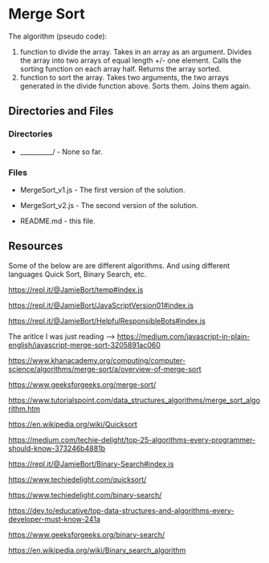 # Merge Sort

The algorithm (pseudo code):
1. function to divide the array.
Takes in an array as an argument.
Divides the array into two arrays of equal length +/- one element.
Calls the sorting function on each array half. 
Returns the array sorted.
2. function to sort the array.
Takes two arguments, the two arrays generated in the divide function above.
Sorts them.
Joins them again.



## Directories and Files

### Directories

* __________/ - None so far.

### Files

* MergeSort_v1.js - The first version of the solution.

* MergeSort_v2.js - The second version of the solution.

* README.md - this file.



## Resources
Some of the below are are different algorithms. And using different languages Quick Sort, Binary Search, etc.

https://repl.it/@JamieBort/temp#index.js

https://repl.it/@JamieBort/JavaScriptVersion01#index.js

https://repl.it/@JamieBort/HelpfulResponsibleBots#index.js

The aritlce I was just reading --> https://medium.com/javascript-in-plain-english/javascript-merge-sort-3205891ac060

https://www.khanacademy.org/computing/computer-science/algorithms/merge-sort/a/overview-of-merge-sort

https://www.geeksforgeeks.org/merge-sort/

https://www.tutorialspoint.com/data_structures_algorithms/merge_sort_algorithm.htm

https://en.wikipedia.org/wiki/Quicksort

https://medium.com/techie-delight/top-25-algorithms-every-programmer-should-know-373246b4881b

https://repl.it/@JamieBort/Binary-Search#index.js

https://www.techiedelight.com/quicksort/

https://www.techiedelight.com/binary-search/

https://dev.to/educative/top-data-structures-and-algorithms-every-developer-must-know-241a

https://www.geeksforgeeks.org/binary-search/

https://en.wikipedia.org/wiki/Binary_search_algorithm

